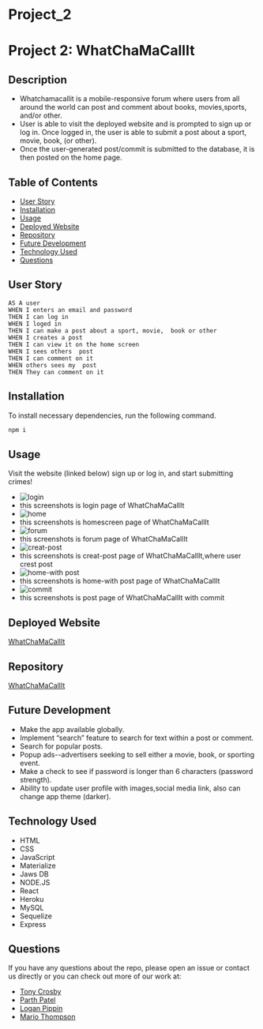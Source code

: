 # Project_2

# Project 2: WhatChaMaCallIt

## Description

- Whatchamacallit is a mobile-responsive forum where users from all around the world can post and comment about books, movies,sports, and/or other.
- User is able to visit the deployed website and is prompted to sign up or log in. Once logged in, the user is able to submit a post about a sport, movie, book, (or other).
- Once the user-generated post/commit is submitted to the database, it is then posted on the home page.

## Table of Contents

- [User Story](#user-story)
- [Installation](#installation)
- [Usage](#usage)
- [Deployed Website](#deployed-website)
- [Repository](#repository)
- [Future Development](#future-development)
- [Technology Used](#technology-used)
- [Questions](#questions)

## User Story

```
AS A user
WHEN I enters an email and password
THEN I can log in
WHEN I loged in
THEN I can make a post about a sport, movie,  book or other
WHEN I creates a post
THEN I can view it on the home screen
WHEN I sees others  post
THEN I can comment on it
WHEN others sees my  post
THEN They can comment on it
```

## Installation

To install necessary dependencies, run the following command.

```bash
npm i
```

## Usage

Visit the website (linked below) sign up or log in, and start submitting crimes!

- ![login]()
- this screenshots is login page of WhatChaMaCallIt
- ![home]()
- this screenshots is homescreen page of WhatChaMaCallIt
- ![forum]()
- this screenshots is forum page of WhatChaMaCallIt
- ![creat-post]()
- this screenshots is creat-post page of WhatChaMaCallIt,where user crest post
- ![home-with post]()
- this screenshots is home-with post page of WhatChaMaCallIt
- ![commit]()
- this screenshots is post page of WhatChaMaCallIt with commit

## Deployed Website

[WhatChaMaCallIt](https://fullstackbc-project-02.herokuapp.com/)

## Repository

[WhatChaMaCallIt](https://github.com/tonycrosby-tech/Project_2)

## Future Development

- Make the app available globally.
- Implement “search” feature to search for text within a post or comment.
- Search for popular posts.
- Popup ads--advertisers seeking to sell either a movie, book, or sporting event.
- Make a check to see if password is longer than 6 characters (password strength).
- Ability to update user profile with images,social media link, also can change app theme (darker).

## Technology Used

- HTML
- CSS
- JavaScript
- Materialize
- Jaws DB
- NODE.JS
- React
- Heroku
- MySQL
- Sequelize
- Express

## Questions

If you have any questions about the repo, please open an issue or contact us directly or you can check out more of our work at:

- [Tony Crosby](https://github.com/tonycrosby-tech)
- [Parth Patel](https://github.com/parth167)
- [Logan Pippin](https://github.com/LoganPippin)
- [Mario Thompson](https://github.com/MarioThompson0010)
